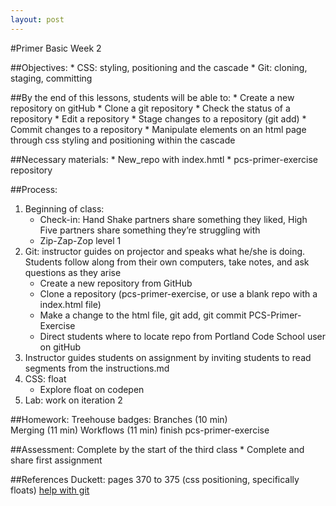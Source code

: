 ```yaml
---
layout: post
---
```

#Primer Basic Week 2

##Objectives:
	*	CSS: styling, positioning and the cascade
	*	Git: cloning, staging, committing

##By the end of this lessons, students will be able to:
    *   Create a new repository on gitHub
	*	Clone a git repository
	*	Check the status of a repository
	*	Edit a repository
	*	Stage changes to a repository (git add)
	*	Commit changes to a repository
	*	Manipulate elements on an html page through css styling and positioning within 	the cascade


##Necessary materials:
	*	New_repo with index.hmtl
	*	pcs-primer-exercise repository

##Process:
1.	Beginning of class:
	*	Check-in: Hand Shake partners share something they liked, High Five partners share something they’re struggling with
	*	Zip-Zap-Zop level 1
2.	Git: instructor guides on projector and speaks what he/she is doing.  Students follow along from their own computers, take notes, and ask questions as they arise
    *   Create a new repository from GitHub
	*	Clone a repository (pcs-primer-exercise, or use a blank repo with a index.html file)
	*	Make a change to the html file, git add, git commit
	PCS-Primer-Exercise
	*	Direct students where to locate repo from Portland Code School user on gitHub
3.	Instructor guides students on assignment by inviting students to read segments from the instructions.md
4.	CSS: float
    *	Explore float on codepen
5.	Lab: work on iteration 2

##Homework:
    Treehouse badges:
        Branches (10 min)  
        Merging (11 min)
        Workflows (11 min)
    finish pcs-primer-exercise

##Assessment: Complete by the start of the third class
	*	Complete and share first assignment

##References
	Duckett: pages 370 to 375 (css positioning, specifically floats)
	[help with git](http://git-scm.com/book/en/v2/Git-Basics-Getting-a-Git-Repository)
